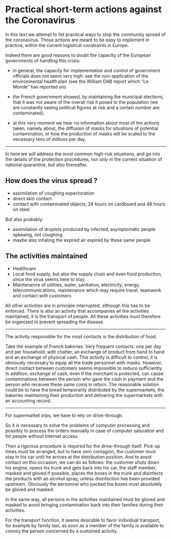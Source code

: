 # Practical short-term actions against the Coronavirus

In this text we attempt to list practical ways to stop the community spread of the coronavirus. Those actions are meant to be easy to implement in practice, within the current logistical constraints in Europe.

Indeed there are good reasons to doubt the capacity of the European governments of handling this crisis:

- in general, the capacity for implementation and control of government officials does not seem very high: see the non-application of the environmental health plan (see the William DAB report which "Le Monde" has reported on).

- the French government showed, by maintaining the municipal elections, that it was not aware of the overall risk it posed to the population (we are constantly seeing political figures at risk and a certain number are contaminated).

- at this very moment we hear no information about most of the actions taken, namely about, the diffusion of masks for situations of potential contamination, or how the production of masks will be scaled to the necessary tens of millions per day.

* * *
In here we will address the most common high-risk situations, and go into the details of the protection procedures, not only in the current situation of national quarantine, but also thereafter.

## How does the virus spread ?

- assimilation of coughing expectoration
- direct skin contact
- contact with contaminated objects, 24 hours on cardboard and 48 hours on steel

But also probably:

- assimilation of droplets produced by infected, asymptomatic people spkeaing, not coughing.
- maybe also inhaling  the expired air expired by these same people


## The activities maintained
- Healthcare
- Local food supply, but also the supply chain and even food production, since the virus seems here to stay
- Maintenance of utilities, water, sanitation, electricity, energy, telecommunications, maintenance which may require travel, teamwork and contact with customers

All other activities are in principle interrupted, although this has to be enforced.
There is also an activity that accompanies all the activities maintained, it is the transport of people.
All these activities must therefore be organized to prevent spreading the disease.

* * *
The activity responsible for the most contacts is the distribution of food.

Take the example of French bakeries.
Very frequent contacts: one per day and per household, with chatter, an exchange of product from hand to hand and an exchange of physical cash.
This activity is difficult to control, it is obviously necessary to equip all the trade personnel with masks. However, direct contact between customers seems impossible to reduce sufficiently. In addition, exchange of cash, even if the merchant is protected, can cause contaminations between the person who gave the cash in payment and the person who receives these same coins in return. The reasonable solution could be to have the bread temporarily distributed by the supermarkets, the bakeries maintaining their production and delivering the supermarkets with an accounting record.
* * *
For supermarket trips, we have to rely on drive-through.

So it is necessary to solve the problems of computer processing and possibly to process the orders manually in case of computer saturation and for people without Internet access.

Then a rigorous procedure is required for the drive-through itself. Pick-up times must be arranged, but to have zero contagion, the customer must stay in his car until he arrives at the distribution position. And to avoid contact on this occasion, we can do as follows: the customer shuts down his engine, opens his trunk and gets back into his car, the staff member, masked and gloved if possible, places the boxes in the trunk and disinfects the products with an alcohol spray, unless disinfection has been provided upstream. Obviously the personnel who packed the boxes must absolutely be gloved and masked.

In the same way, all persons in the activities maintained must be gloved and masked to avoid bringing contamination back into their families during their activities.

For the transport function, it seems desirable to favor individual transport, for example by family taxi, as soon as a member of the family is available to convoy the person concerned by a sustained activity.
